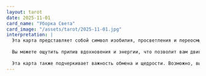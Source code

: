 ```yaml
---
layout: tarot
date: 2025-11-01
card_name: "Уборка Света"
card_image: "/assets/tarot/2025-11-01.jpg"
interpretation: |
  Эта карта представляет собой символ изобилия, просветления и переосмысленного успеха. "Уборка Света" говорит о том, что время собирать плоды своих трудов и наслаждаться тем, что вы создали. Сегодня вам стоит оглянуться на свои достижения, особенно те, которые складывались долго и мучительно. Ключевой момент этого дня – осознание важности своих усилий и их результативности.
  
  Вы можете ощутить прилив вдохновения и энергии, что позволит вам двигаться дальше и ставить новые цели. Будьте готовы открыться новым возможностям, которые могут появиться благодаря вашему усердному труду. Это также время осознанности – обратите внимание на то, как окружающий мир меняется и что он может предложить вам сейчас.
  
  Эта карта также подчеркивает важность обмена и щедрости. Возможно, вы встретите человека или ситуацию, где сможете поделиться своими знаниями или ресурсами. Это acts of kindness не только обогатит вашу жизнь, но и создаст глубокие связи с другими. Откройте сердце для радости и света, которые вы можете внести в этот мир.
---
```

